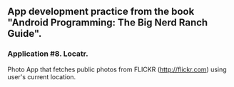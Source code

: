 ## App development practice from the book "Android Programming: The Big Nerd Ranch Guide".
### Application #8. Locatr.

Photo App that fetches public photos from FLICKR (http://flickr.com) using user's current location.
